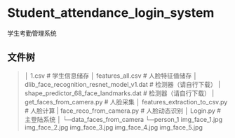 # Student_attendance_login_system
学生考勤管理系统
## 文件树
> │  1.csv # 学生信息储存
> │  features_all.csv # 人脸特征值储存
> │  dlib_face_recognition_resnet_model_v1.dat # 检测器（请自行下载）
> |  shape_predictor_68_face_landmarks.dat # 检测器（请自行下载）
> |  get_faces_from_camera.py #  人脸采集
> │  features_extraction_to_csv.py # 人脸计算
> |  face_reco_from_camera.py # 人脸动态识别
> │  Login.py # 主登陆系统
> │
> └─data_faces_from_camera
>     └─person_1
>            img_face_1.jpg
>             img_face_2.jpg
>             img_face_3.jpg
>             img_face_4.jpg
>             img_face_5.jpg
